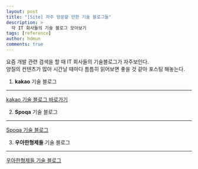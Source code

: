 ```yaml
---
layout: post
title: "[Site] 자주 방문할 만한 기술 블로그들"
description: >
  각 IT 회사들의 기술 블로그 모아보기
tags: [reference]
author: hdmun
comments: true
---
```


요즘 개발 관련 검색을 할 때 IT 회사들의 기술블로그가 자주보인다.  
양질의 컨텐츠가 많아 시간날 때마다 틈틈히 읽어보면 좋을 것 같아 포스팅 해놓는다.  


1. **kakao** 기술 블로그
-------------------
[kakao 기술 블로그 바로가기](http://tech.kakao.com/)


2. **Spoqa** 기술 블로그
-------------------
[Spoqa 기술 블로그](https://spoqa.github.io/)


3. **우아한형제들** 기술 블로그
-------------------------
[우아한형제들 기술 블로그](http://woowabros.github.io/)
